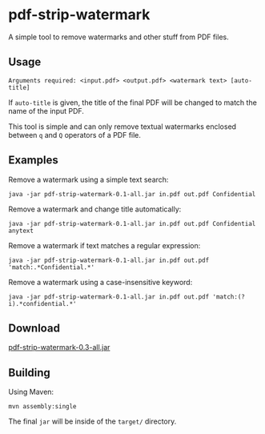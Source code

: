 # pdf-strip-watermark

A simple tool to remove watermarks and other stuff from PDF files.

## Usage

    Arguments required: <input.pdf> <output.pdf> <watermark text> [auto-title]
    
If `auto-title` is given, the title of the final PDF will be changed to
match the name of the input PDF.

This tool is simple and can only remove textual watermarks enclosed between
`q` and `Q` operators of a PDF file.

## Examples

Remove a watermark using a simple text search:

    java -jar pdf-strip-watermark-0.1-all.jar in.pdf out.pdf Confidential
    
Remove a watermark and change title automatically:

    java -jar pdf-strip-watermark-0.1-all.jar in.pdf out.pdf Confidential anytext
    
Remove a watermark if text matches a regular expression:

    java -jar pdf-strip-watermark-0.1-all.jar in.pdf out.pdf 'match:.*Confidential.*'
    
Remove a watermark using a case-insensitive keyword:

    java -jar pdf-strip-watermark-0.1-all.jar in.pdf out.pdf 'match:(?i).*confidential.*'
    
## Download

[pdf-strip-watermark-0.3-all.jar](https://github.com/enimiste/pdf-strip-watermark/blob/master/pdf-strip-watermark-0.3-all.jar)
    
## Building

Using Maven:

    mvn assembly:single

The final `jar` will be inside of the `target/` directory.
